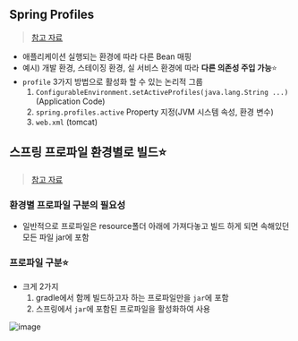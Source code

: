 ## Spring Profiles
> [참고 자료](https://velog.io/@gillog/Spring-profile%EB%A1%9C-%EC%84%9C%EB%B2%84-%ED%99%98%EA%B2%BD%EC%97%90-%EB%A7%9E%EB%8A%94-Context-%EC%A0%81%EC%9A%A9%ED%95%98%EA%B8%B0-Dspring.profiles.active)
- 애플리케이션 실행되는 환경에 따라 다른 Bean 매핑
- 예시) 개발 환경, 스테이징 환경, 실 서비스 환경에 따라 __다른 의존성 주입 가능__⭐
- `profile` 3가지 방법으로 활성화 할 수 있는 논리적 그룹
  1. `ConfigurableEnvironment.setActiveProfiles(java.lang.String ...)` (Application Code)
  2. `spring.profiles.active` Property 지정(JVM 시스템 속성, 환경 변수)
  3. `web.xml` (tomcat) 

## 스프링 프로파일 환경별로 빌드⭐
> [참고 자료](https://emgc.tistory.com/130)
### 환경별 프로파일 구분의 필요성
- 일반적으로 프로파일은 resource폴더 아래에 가져다놓고 빌드 하게 되면 속해있던 모든 파일 jar에 포함

### 프로파일 구분⭐
- 크게 2가지
  1. gradle에서 함께 빌드하고자 하는 프로파일만을 `jar`에 포함
  2. 스프링에서 `jar`에 포함된 프로파일을 활성화하여 사용

![image](https://user-images.githubusercontent.com/61215550/166390893-281c02ee-ca12-4062-94f2-5a249411f7a2.png)

